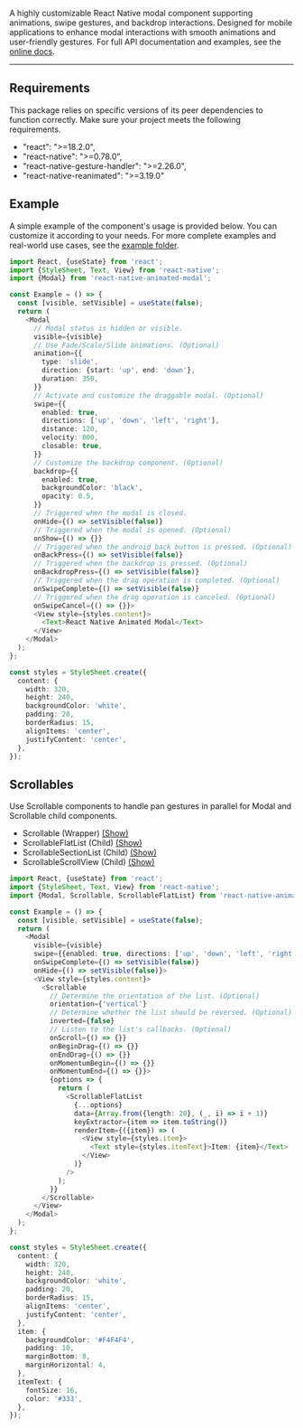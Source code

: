 A highly customizable React Native modal component supporting animations, swipe gestures, and backdrop interactions. Designed for mobile applications to enhance modal interactions with smooth animations and user-friendly gestures.
For full API documentation and examples, see the [online docs](https://hyoper.github.io/react-native-animated-modal/).

---

## Requirements
This package relies on specific versions of its peer dependencies to function correctly. Make sure your project meets the following requirements.
 - "react": ">=18.2.0",
 - "react-native": ">=0.78.0",
 - "react-native-gesture-handler": ">=2.26.0",
 - "react-native-reanimated": ">=3.19.0"

## Example
A simple example of the component's usage is provided below. You can customize it according to your needs. For more complete examples and real-world use cases, see the [example folder](https://github.com/HyopeR/react-native-animated-modal/tree/master/example).

```typescript jsx
import React, {useState} from 'react';
import {StyleSheet, Text, View} from 'react-native';
import {Modal} from 'react-native-animated-modal';

const Example = () => {
  const [visible, setVisible] = useState(false);
  return (
    <Modal
      // Modal status is hidden or visible.
      visible={visible}
      // Use Fade/Scale/Slide animations. (Optional)
      animation={{
        type: 'slide',
        direction: {start: 'up', end: 'down'},
        duration: 350,
      }}
      // Activate and customize the draggable modal. (Optional)
      swipe={{
        enabled: true,
        directions: ['up', 'down', 'left', 'right'],
        distance: 120,
        velocity: 800,
        closable: true,
      }}
      // Customize the backdrop component. (Optional)
      backdrop={{
        enabled: true,
        backgroundColor: 'black',
        opacity: 0.5,
      }}
      // Triggered when the modal is closed.
      onHide={() => setVisible(false)}
      // Triggered when the modal is opened. (Optional)
      onShow={() => {}}
      // Triggered when the android back button is pressed. (Optional)
      onBackPress={() => setVisible(false)}
      // Triggered when the backdrop is pressed. (Optional)
      onBackdropPress={() => setVisible(false)}
      // Triggered when the drag operation is completed. (Optional)
      onSwipeComplete={() => setVisible(false)}
      // Triggered when the drag operation is canceled. (Optional)
      onSwipeCancel={() => {}}>
      <View style={styles.content}>
        <Text>React Native Animated Modal</Text>
      </View>
    </Modal>
  );
};

const styles = StyleSheet.create({
  content: {
    width: 320,
    height: 240,
    backgroundColor: 'white',
    padding: 20,
    borderRadius: 15,
    alignItems: 'center',
    justifyContent: 'center',
  },
});
```

## Scrollables
Use Scrollable components to handle pan gestures in parallel for Modal and Scrollable child components.

- Scrollable (Wrapper) [(Show)](https://hyoper.github.io/react-native-animated-modal/functions/Scrollable.html)
- ScrollableFlatList (Child) [(Show)](https://hyoper.github.io/react-native-animated-modal/variables/ScrollableFlatList.html)
- ScrollableSectionList (Child) [(Show)](https://hyoper.github.io/react-native-animated-modal/variables/ScrollableSectionList.html)
- ScrollableScrollView (Child) [(Show)](https://hyoper.github.io/react-native-animated-modal/variables/ScrollableView.html)

```typescript jsx
import React, {useState} from 'react';
import {StyleSheet, Text, View} from 'react-native';
import {Modal, Scrollable, ScrollableFlatList} from 'react-native-animated-modal';

const Example = () => {
  const [visible, setVisible] = useState(false);
  return (
    <Modal
      visible={visible}
      swipe={{enabled: true, directions: ['up', 'down', 'left', 'right']}}
      onSwipeComplete={() => setVisible(false)}
      onHide={() => setVisible(false)}>
      <View style={styles.content}>
        <Scrollable
          // Determine the orientation of the list. (Optional)
          orientation={'vertical'}
          // Determine whether the list should be reversed. (Optional)
          inverted={false}
          // Listen to the list's callbacks. (Optional)
          onScroll={() => {}}
          onBeginDrag={() => {}}
          onEndDrag={() => {}}
          onMomentumBegin={() => {}}
          onMomentumEnd={() => {}}>
          {options => {
            return (
              <ScrollableFlatList
                {...options}
                data={Array.from({length: 20}, (_, i) => i + 1)}
                keyExtractor={item => item.toString()}
                renderItem={({item}) => (
                  <View style={styles.item}>
                    <Text style={styles.itemText}>Item: {item}</Text>
                  </View>
                )}
              />
            );
          }}
        </Scrollable>
      </View>
    </Modal>
  );
};

const styles = StyleSheet.create({
  content: {
    width: 320,
    height: 240,
    backgroundColor: 'white',
    padding: 20,
    borderRadius: 15,
    alignItems: 'center',
    justifyContent: 'center',
  },
  item: {
    backgroundColor: '#F4F4F4',
    padding: 10,
    marginBottom: 8,
    marginHorizontal: 4,
  },
  itemText: {
    fontSize: 16,
    color: '#333',
  },
});
```

